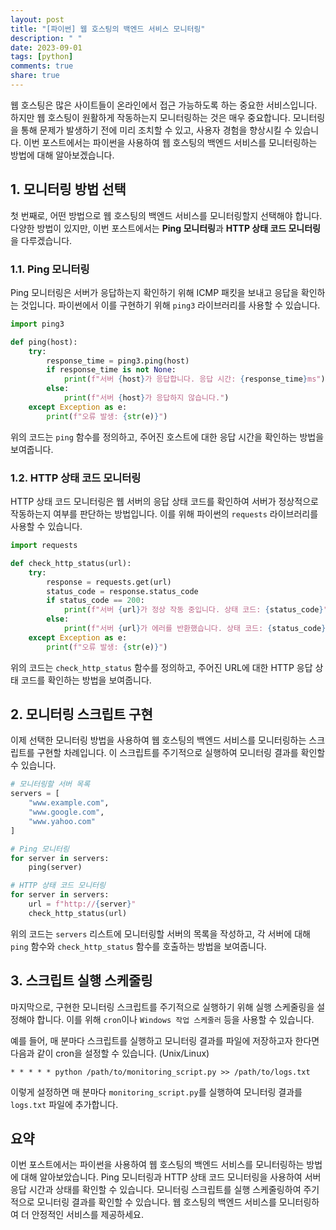 ```yaml
---
layout: post
title: "[파이썬] 웹 호스팅의 백엔드 서비스 모니터링"
description: " "
date: 2023-09-01
tags: [python]
comments: true
share: true
---
```


웹 호스팅은 많은 사이트들이 온라인에서 접근 가능하도록 하는 중요한 서비스입니다. 하지만 웹 호스팅이 원활하게 작동하는지 모니터링하는 것은 매우 중요합니다. 모니터링을 통해 문제가 발생하기 전에 미리 조치할 수 있고, 사용자 경험을 향상시킬 수 있습니다. 이번 포스트에서는 파이썬을 사용하여 웹 호스팅의 백엔드 서비스를 모니터링하는 방법에 대해 알아보겠습니다.

## 1. 모니터링 방법 선택

첫 번째로, 어떤 방법으로 웹 호스팅의 백엔드 서비스를 모니터링할지 선택해야 합니다. 다양한 방법이 있지만, 이번 포스트에서는 **Ping 모니터링**과 **HTTP 상태 코드 모니터링**을 다루겠습니다.

### 1.1. Ping 모니터링

Ping 모니터링은 서버가 응답하는지 확인하기 위해 ICMP 패킷을 보내고 응답을 확인하는 것입니다. 파이썬에서 이를 구현하기 위해 `ping3` 라이브러리를 사용할 수 있습니다.

```python
import ping3

def ping(host):
    try:
        response_time = ping3.ping(host)
        if response_time is not None:
            print(f"서버 {host}가 응답합니다. 응답 시간: {response_time}ms")
        else:
            print(f"서버 {host}가 응답하지 않습니다.")
    except Exception as e:
        print(f"오류 발생: {str(e)}")
```

위의 코드는 `ping` 함수를 정의하고, 주어진 호스트에 대한 응답 시간을 확인하는 방법을 보여줍니다.

### 1.2. HTTP 상태 코드 모니터링

HTTP 상태 코드 모니터링은 웹 서버의 응답 상태 코드를 확인하여 서버가 정상적으로 작동하는지 여부를 판단하는 방법입니다. 이를 위해 파이썬의 `requests` 라이브러리를 사용할 수 있습니다.

```python
import requests

def check_http_status(url):
    try:
        response = requests.get(url)
        status_code = response.status_code
        if status_code == 200:
            print(f"서버 {url}가 정상 작동 중입니다. 상태 코드: {status_code}")
        else:
            print(f"서버 {url}가 에러를 반환했습니다. 상태 코드: {status_code}")
    except Exception as e:
        print(f"오류 발생: {str(e)}")
```

위의 코드는 `check_http_status` 함수를 정의하고, 주어진 URL에 대한 HTTP 응답 상태 코드를 확인하는 방법을 보여줍니다.

## 2. 모니터링 스크립트 구현

이제 선택한 모니터링 방법을 사용하여 웹 호스팅의 백엔드 서비스를 모니터링하는 스크립트를 구현할 차례입니다. 이 스크립트를 주기적으로 실행하여 모니터링 결과를 확인할 수 있습니다.

```python
# 모니터링할 서버 목록
servers = [
    "www.example.com",
    "www.google.com",
    "www.yahoo.com"
]

# Ping 모니터링
for server in servers:
    ping(server)

# HTTP 상태 코드 모니터링
for server in servers:
    url = f"http://{server}"
    check_http_status(url)
```

위의 코드는 `servers` 리스트에 모니터링할 서버의 목록을 작성하고, 각 서버에 대해 `ping` 함수와 `check_http_status` 함수를 호출하는 방법을 보여줍니다.

## 3. 스크립트 실행 스케줄링

마지막으로, 구현한 모니터링 스크립트를 주기적으로 실행하기 위해 실행 스케줄링을 설정해야 합니다. 이를 위해 `cron`이나 `Windows 작업 스케줄러` 등을 사용할 수 있습니다.

예를 들어, 매 분마다 스크립트를 실행하고 모니터링 결과를 파일에 저장하고자 한다면 다음과 같이 cron을 설정할 수 있습니다. (Unix/Linux)

```
* * * * * python /path/to/monitoring_script.py >> /path/to/logs.txt
```

이렇게 설정하면 매 분마다 `monitoring_script.py`를 실행하여 모니터링 결과를 `logs.txt` 파일에 추가합니다.

## 요약

이번 포스트에서는 파이썬을 사용하여 웹 호스팅의 백엔드 서비스를 모니터링하는 방법에 대해 알아보았습니다. Ping 모니터링과 HTTP 상태 코드 모니터링을 사용하여 서버 응답 시간과 상태를 확인할 수 있습니다. 모니터링 스크립트를 실행 스케줄링하여 주기적으로 모니터링 결과를 확인할 수 있습니다. 웹 호스팅의 백엔드 서비스를 모니터링하여 더 안정적인 서비스를 제공하세요.
